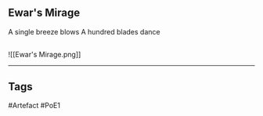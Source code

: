 ## Ewar's Mirage
A single breeze blows
A hundred blades dance
##
![[Ewar's Mirage.png]]

---
## Tags
#Artefact
#PoE1